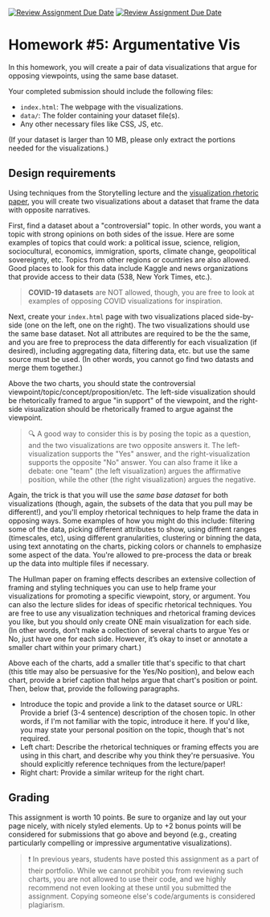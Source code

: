 [![Review Assignment Due Date](https://classroom.github.com/assets/deadline-readme-button-24ddc0f5d75046c5622901739e7c5dd533143b0c8e959d652212380cedb1ea36.svg)](https://classroom.github.com/a/p8OnGkdQ)
[![Review Assignment Due Date](https://classroom.github.com/assets/deadline-readme-button-8d59dc4de5201274e310e4c54b9627a8934c3b88527886e3b421487c677d23eb.svg)](https://classroom.github.com/a/p8OnGkdQ)
# Homework #5: Argumentative Vis

In this homework, you will create a pair of data visualizations that argue for opposing viewpoints, using the same base dataset.

Your completed submission should include the following files:
* `index.html`: The webpage with the visualizations.
* `data/`: The folder containing your dataset file(s).
* Any other necessary files like CSS, JS, etc.

(If your dataset is larger than 10 MB, please only extract the portions needed for the visualizations.)

## Design requirements

Using techniques from the Storytelling lecture and the [visualization rhetoric paper](http://users.eecs.northwestern.edu/~jhullman/vis_rhetoric.pdf), you will create two visualizations about a dataset that frame the data with opposite narratives.

First, find a dataset about a "controversial" topic. In other words, you want a topic with strong opinions on both sides of the issue. Here are some examples of topics that could work: a political issue, science, religion, sociocultural, economics, immigration, sports, climate change, geopolitical sovereignty, etc. Topics from other regions or countries are also allowed. Good places to look for this data include Kaggle and news organizations that provide access to their data (538, New York Times, etc.).

> **COVID-19 datasets** are NOT allowed, though, you are free to look at examples of opposing COVID visualizations for inspiration.

Next, create your `index.html` page with two visualizations placed side-by-side (one on the left, one on the right). The two visualizations should use the same base dataset. Not all attributes are required to be the the same, and you are free to preprocess the data differently for each visualization (if desired), including aggregating data, filtering data, etc. but use the same source must be used. (In other words, you cannot go find two datasts and merge them together.) 

Above the two charts, you should state the controversial viewpoint/topic/concept/proposition/etc. The left-side visualization should be rhetorically framed to argue "in support" of the viewpoint, and the right-side visualization should be rhetorically framed to argue against the viewpoint. 

> 🔍 A good way to consider this is by posing the topic as a question, and the two visualizations are two opposite answers it. The left-visualization supports the "Yes" answer, and the right-visualization supports the opposite "No" answer. You can also frame it like a debate: one "team" (the left visualization) argues the affirmative position, while the other (the right visualization) argues the negative. 

Again, the trick is that you will use the _same base dataset_ for both visualizations (though, again, the subsets of the data that you pull may be different!), and you'll employ rhetorical techniques to help frame the data in opposing ways. Some examples of how you might do this include: filtering some of the data, picking different attributes to show, using diffrent ranges (timescales, etc), using different granularities, clustering or binning the data, using text annotating on the charts, picking colors or channels to emphasize some aspect of the data. You're allowed to pre-process the data or break up the data into multiple files if necessary. 

The Hullman paper on framing effects describes an extensive collection of framing and styling techniques you can use to help frame your visualizations for promoting a specific viewpoint, story, or argument. You can also the lecture slides for ideas of specific rhetorical techniques. You are free to use any visualization techniques and rhetorical framing devices you like, but you should only create ONE main visualization for each side. (In other words, don’t make a collection of several charts to argue Yes or No, just have one for each side. However, it’s okay to inset or annotate a smaller chart within your primary chart.)

Above each of the charts, add a smaller title that's specific to that chart (this title may also be persuasive for the Yes/No position), and below each chart, provide a brief caption that helps argue that chart's position or point. Then, below that, provide the following paragraphs.

* Introduce the topic and provide a link to the dataset source or URL: Provide a brief (3-4 sentence) description of the chosen topic. In other words, if I'm not familiar with the topic, introduce it here. If you'd like, you may state your personal position on the topic, though that's not required.
* Left chart: Describe the rhetorical techniques or framing effects you are using in this chart, and describe why you think they're persuasive. You should explicitly reference techniques from the lecture/paper!
* Right chart: Provide a similar writeup for the right chart.

## Grading 

This assignment is worth 10 points. Be sure to organize and lay out your page nicely, with nicely styled elements. Up to +2 bonus points will be considered for submissions that go above and beyond (e.g., creating particularly compelling or impressive argumentative visualizations).

> ❗️ In previous years, students have posted this assignment as a part of their portfolio. While we cannot prohibit you from reviewing such charts, you are not allowed to use their code, and we highly recommend not even looking at these until you submitted the assignment. Copying someone else's code/arguments is considered plagiarism.